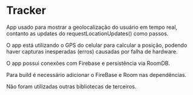 # Tracker
 App usado para mostrar a geolocalização do usuário em tempo real, contanto as updates do requestLocationUpdates() como passos. 
 
 O app está utilizando o GPS do celular para calcular a posição, podendo haver capturas inesperadas (erros) causadas por falha de hardware.
 
 O app possui conexões com Firebase e persistência via RoomDB.
 
 Para build é necessário adicionar o FireBase e Room nas dependências.

 Não foram utilizadas outras bibliotecas de terceiros.
